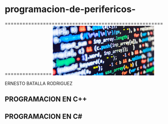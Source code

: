 # programacion-de-perifericos-
======================================================================
![mi logo](KJBJK.jpg)


ERNESTO BATALLA RODRIGUEZ 
## PROGRAMACION EN C++
## PROGRAMACION EN C#
